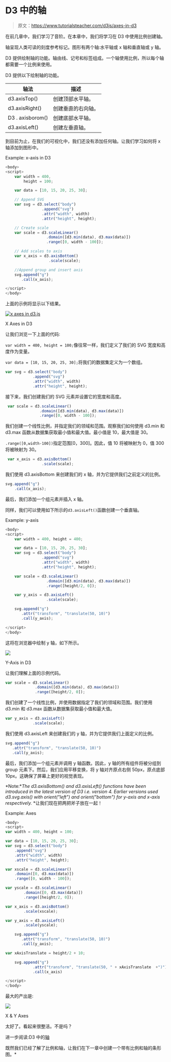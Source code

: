 # D3 中的轴

> 原文：<https://www.tutorialsteacher.com/d3js/axes-in-d3>

在前几章中，我们学习了音阶。在本章中，我们将学习在 D3 中使用比例创建轴。

轴呈现人类可读的刻度参考标记。图形有两个轴:水平轴或 x 轴和垂直轴或 y 轴。

D3 提供绘制轴的功能。轴由线、记号和标签组成。一个轴使用比例，所以每个轴都需要一个比例来使用。

D3 提供以下绘制轴的功能。

| 轴法 | 描述 |
| --- | --- |
| d3.axisTop() | 创建顶部水平轴。 |
| d3.axisRight() | 创建垂直的右向轴。 |
| D3 . axisborom() | 创建底部水平轴。 |
| d3.axisLeft() | 创建左垂直轴。 |

到目前为止，在我们的可视化中，我们还没有添加任何轴。让我们学习如何将 x 轴添加到图形中。

Example: x-axis in D3

```js
<body>
<script>
    var width = 400,
        height = 100;

    var data = [10, 15, 20, 25, 30];

    // Append SVG 
    var svg = d3.select("body")
                .append("svg")
                .attr("width", width)
                .attr("height", height);

    // Create scale
    var scale = d3.scaleLinear()
                  .domain([d3.min(data), d3.max(data)])
                  .range([0, width - 100]);

    // Add scales to axis
    var x_axis = d3.axisBottom()
                   .scale(scale);

    //Append group and insert axis
    svg.append("g")
       .call(x_axis);

</script>
</body> 
```

上面的示例将显示以下结果。

[![x axes in d3.js](img/5394ede1ef5e6495810cfd83fad5bfa3.png)](../../Content/images/d3js/x-axes.png)

X Axes in D3



让我们浏览一下上面的代码:

`var width = 400, height = 100;`像往常一样，我们定义了我们的 SVG 宽度和高度作为变量。

`var data = [10, 15, 20, 25, 30];`将我们的数据集定义为一个数组。

```js
var svg = d3.select("body")
            .append("svg")
            .attr("width", width)
            .attr("height", height); 
```

接下来，我们创建我们的 SVG 元素并设置它的宽度和高度。

```js
 var scale = d3.scaleLinear()
               .domain([d3.min(data), d3.max(data)])
               .range([0, width - 100]); 
```

我们创建一个线性比例，并指定我们的领域和范围。观察我们如何使用 d3.min 和 d3.max 函数从数据集获取最小值和最大值。最小值是 10，最大值是 30。

`.range([0,width-100])`指定范围[0，300]。因此，值 10 将被映射为 0，值 300 将被映射为 30。

```js
 var x_axis = d3.axisBottom()
                .scale(scale); 
```

我们使用 d3.axisBottom 来创建我们的 x 轴，并为它提供我们之前定义的比例。

```js
svg.append("g")
    .call(x_axis); 
```

最后，我们添加一个组元素并插入 x 轴。

同样，我们可以使用如下所示的`d3.axisLeft()`函数创建一个垂直轴。

Example: y-axis

```js
<body>
<script>
    var width = 400, height = 400;

    var data = [10, 15, 20, 25, 30];
    var svg = d3.select("body")
                .append("svg")
                .attr("width", width)
                .attr("height", height);

    var scale = d3.scaleLinear()
                  .domain([d3.min(data), d3.max(data)])
                  .range([height/2, 0]);

    var y_axis = d3.axisLeft()
                  .scale(scale);

    svg.append("g")
       .attr("transform", "translate(50, 10)")
       .call(y_axis);

</script>
</body> 
```

这将在浏览器中绘制 y 轴，如下所示。

[![](img/f61405113bffdf5f0cd4e3d8831c74a7.png)](../../Content/images/d3js/y-axis.png)

Y-Axis in D3



让我们理解上面的示例代码。

```js
var scale = d3.scaleLinear()
             .domain([d3.min(data), d3.max(data)])
             .range([height/2, 0]); 
```

我们创建了一个线性比例，并使用数据指定了我们的领域和范围。我们使用 d3.min 和 d3.max 函数从数据集获取最小值和最大值。

```js
var y_axis = d3.axisLeft()
            .scale(scale); 
```

我们使用 d3.axisLeft 来创建我们的 y 轴，并为它提供我们上面定义的比例。

```js
svg.append("g")
   .attr("transform", "translate(50, 10)")
   .call(y_axis); 
```

最后，我们添加一个组元素并调用 y 轴函数。因此，y 轴的所有组件将被分组到 group 元素下。然后，我们应用平移变换，将 y 轴对齐原点右侧 50px，原点底部 10px。这确保了屏幕上更好的视觉表现。

*Note:**The d3.axisBottom() and d3.axisLeft() functions have been introduced in the latest version of D3 i.e. version 4\. Earlier versions used d3.svg.axis() with orient("left") and orient("bottom") for y-axis and x-axis respectively.* *让我们现在把两把斧子放在一起！

Example: Axes

```js
<body>
<script>
var width = 400, height = 100;

var data = [10, 15, 20, 25, 30];
var svg = d3.select("body")
    .append("svg")
    .attr("width", width)
    .attr("height", height);

var xscale = d3.scaleLinear()
    .domain([0, d3.max(data)])
    .range([0, width - 100]);

var yscale = d3.scaleLinear()
        .domain([0, d3.max(data)])
        .range([height/2, 0]);

var x_axis = d3.axisBottom()
        .scale(xscale);

var y_axis = d3.axisLeft()
        .scale(yscale);

    svg.append("g")
       .attr("transform", "translate(50, 10)")
       .call(y_axis);

var xAxisTranslate = height/2 + 10;

    svg.append("g")
            .attr("transform", "translate(50, " + xAxisTranslate  +")")
            .call(x_axis)

</script>
</body> 
```

最大的产出是:

[![](img/c9a41fbf64c321a05ca7dd0efdb38f2b.png)](../../Content/images/d3js/axes-in-d3.png) 

X & Y Axes



太好了。看起来很整洁。不是吗？

进一步阅读:D3 中的[轴](https://github.com/d3/d3-axis "d3-axis")

既然我们已经了解了比例和轴，让我们在下一章中创建一个带有比例和轴的条形图。*